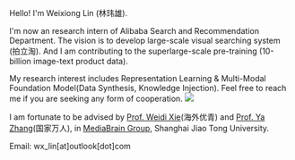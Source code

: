 Hello! I'm Weixiong Lin (林玮雄).

I'm now an research intern of Alibaba Search and Recommendation Department. The vision is to develop large-scale visual searching system (拍立淘). And I am contributing to the superlarge-scale pre-training (10-billion image-text product data).

My research interest includes Representation Learning & Multi-Modal Foundation Model(Data Synthesis, Knowledge Injection). Feel free to reach me if you are seeking any form of cooperation.
<a href='https://scholar.google.com/citations?user=4FA6C0AAAAAJ'><img src="https://img.shields.io/endpoint?logo=Google%20Scholar&url=https%3A%2F%2Fcdn.jsdelivr.net%2Fgh%2FWeixiongLin%2Fme@google-scholar-stats%2Fgs_data_shieldsio.json"></a>

I am fortunate to be advised by [Prof. Weidi Xie](https://weidixie.github.io/)(海外优青) and [Prof. Ya Zhang](https://mediabrain.sjtu.edu.cn/yazhang/)(国家万人), in [MediaBrain Group](https://mediabrain.sjtu.edu.cn/), Shanghai Jiao Tong University.


Email: wx_lin[at]outlook[dot]com
